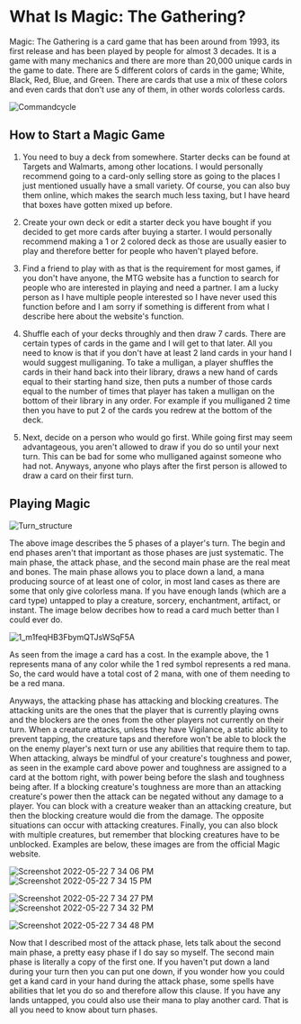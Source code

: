 # What Is Magic: The Gathering?

Magic: The Gathering is a card game that has been around from 1993, its first release and has been played by people for almost 3 decades. It is a game with many mechanics and there are more than 20,000 unique cards in the game to date. There are 5 different colors of cards in the game; White, Black, Red, Blue, and Green. There are cards that use a mix of these colors and even cards that don't use any of them, in other words colorless cards.

![Commandcycle](https://user-images.githubusercontent.com/105888980/169730913-5e032002-1be6-439f-a898-79bfd6416e8d.jpg)


## How to Start a Magic Game

1. You need to buy a deck from somewhere. Starter decks can be found at Targets and Walmarts, among other locations. I would personally recommend going to a card-only selling store as going to the places I just mentioned usually have a small variety. Of course, you can also buy them online, which makes the search much less taxing, but I have heard that boxes have gotten mixed up before.

2. Create your own deck or edit a starter deck you have bought if you decided to get more cards after buying a starter. I would personally recommend making a 1 or 2 colored deck as those are usually easier to play and therefore better for people who haven't played before.

3. Find a friend to play with as that is the requirement for most games, if you don't have anyone, the MTG website has a function to search for people who are interested in playing and need a partner. I am a lucky person as I have multiple people interested so I have never used this function before and I am sorry if something is different from what I describe here about the website's function.

4. Shuffle each of your decks throughly and then draw 7 cards. There are certain types of cards in the game and I will get to that later. All you need to know is that if you don't have at least 2 land cards in your hand I would suggest mulliganing. To take a mulligan, a player shuffles the cards in their hand back into their library, draws a new hand of cards equal to their starting hand size, then puts a number of those cards equal to the number of times that player has taken a mulligan on the bottom of their library in any order. For example if you mulliganed 2 time then you have to put 2 of the cards you redrew at the bottom of the deck.

5. Next, decide on a person who would go first. While going first may seem advantageous, you aren't allowed to draw if you do so until your next turn. This can be bad for some who mulliganed against someone who had not. Anyways, anyone who plays after the first person is allowed to draw a card on their first turn.

## Playing Magic 

![Turn_structure](https://user-images.githubusercontent.com/105888980/169732054-2057c0e1-4c88-445c-8f80-59998cd9a3ec.jpeg)

The above image describes the 5 phases of a player's turn. The begin and end phases aren't that important as those phases are just systematic. The main phase, the attack phase, and the second main phase are the real meat and bones. The main phase allows you to place down a land, a mana producing source of at least one of color, in most land cases as there are some that only give colorless mana. If you have enough lands (which are a card type) untapped to play a creature, sorcery, enchantment, artifact, or instant. The image below decribes how to read a card much better than I could ever do.

![1_m1feqHB3FbymQTJsWSqF5A](https://user-images.githubusercontent.com/105888980/169731458-dec41028-0f31-4361-b90e-aaf8e3bdcda8.jpg)

As seen from the image a card has a cost. In the example above, the 1 represents mana of any color while the 1 red symbol represents a red mana. So, the card would have a total cost of 2 mana, with one of them needing to be a red mana. 

Anyways, the attacking phase has attacking and blocking creatures. The attacking units are the ones that the player that is currently playing owns and the blockers are the ones from the other players not currently on their turn. When a creature attacks, unless they have Vigilance, a static ability to prevent tapping, the creature taps and therefore won't be able to block the on the enemy player's next turn or use any abilities that require them to tap. When attacking, always be mindful of your creature's toughness and power, as seen in the example card above power and toughness are assigned to a card at the bottom right, with power being before the slash and toughness being after. If a blocking creature's toughness are more than an attacking creature's power then the attack can be negated without any damage to a player. You can block with a creature weaker than an attacking creature, but then the blocking creature would die from the damage. The opposite situations can occur with attacking creatures. Finally, you can also block with multiple creatures, but remember that blocking creatures have to be unblocked. Examples are below, these images are from the official Magic website.

![Screenshot 2022-05-22 7 34 06 PM](https://user-images.githubusercontent.com/105888980/169825302-77d748b2-7834-4841-b0d5-4c0151de146e.png)
![Screenshot 2022-05-22 7 34 15 PM](https://user-images.githubusercontent.com/105888980/169825365-478e9290-065f-49ea-9ad8-7c745c4e2468.png)

![Screenshot 2022-05-22 7 34 27 PM](https://user-images.githubusercontent.com/105888980/169825381-828f721f-1bec-40e8-9f95-eb76dbf5cfab.png)
![Screenshot 2022-05-22 7 34 32 PM](https://user-images.githubusercontent.com/105888980/169825393-3df1445e-c24d-4c79-9dd9-b9fa9e189021.png)

![Screenshot 2022-05-22 7 34 48 PM](https://user-images.githubusercontent.com/105888980/169825405-b413418b-e4bf-41f6-b5be-a217ee17843d.png)

Now that I described most of the attack phase, lets talk about the second main phase, a pretty easy phase if I do say so myself. The second main phase is literally a copy of the first one. If you haven't put down a land during your turn then you can put one down, if you wonder how you could get a kand card in your hand during the attack phase, some spells have abilities that let you do so and therefore allow this clause. If you have any lands untapped, you could also use their mana to play another card. That is all you need to know about turn phases.
